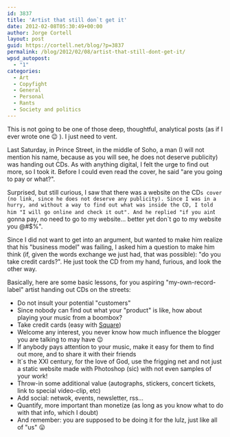 ```yaml
---
id: 3837
title: 'Artist that still don`t get it'
date: 2012-02-08T05:30:49+00:00
author: Jorge Cortell
layout: post
guid: https://cortell.net/blog/?p=3837
permalink: /blog/2012/02/08/artist-that-still-dont-get-it/
wpsd_autopost:
  - "1"
categories:
  - Art
  - Copyfight
  - General
  - Personal
  - Rants
  - Society and politics
---
```

This is not going to be one of those deep, thoughtful, analytical posts (as if I ever wrote one 😉 ). I just need to vent.

Last Saturday, in Prince Street, in the middle of Soho, a man (I will not mention his name, because as you will see, he does not deserve publicity) was handing out CDs. As with anything digital, I felt the urge to find out more, so I took it. Before I could even read the cover, he said "are you going to pay or what?".

Surprised, but still curious, I saw that there was a website on the CD`s cover (no link, since he does not deserve any publicity). Since I was in a hurry, and without a way to find out what was inside the CD, I told him "I will go online and check it out". And he replied "if you ain`t gonna pay, no need to go to my website... better yet don`t go to my website you @#$%".

Since I did not want to get into an argument, but wanted to make him realize that his "business model" was failing, I asked him a question to make him think (if, given the words exchange we just had, that was possible): "do you take credit cards?". He just took the CD from my hand, furious, and look the other way.

Basically, here are some basic lessons, for you aspiring "my-own-record-label" artist handing out CDs on the streets:

  * Do not insult your potential "customers"
  * Since nobody can find out what your "product" is like, how about playing your music from a boombox?
  * Take credit cards (easy with <a title="https://squareup.com/" href="https://squareup.com/" target="_blank">Square</a>)
  * Welcome any interest, you never know how much influence the blogger you are talking to may have 😉
  * If anybody pays attention to your music, make it easy for them to find out more, and to share it with their friends
  * It`s the XXI century, for the love of God, use the frigging net and not just a static website made with Photoshop (sic) with not even samples of your work!
  * Throw-in some additional value (autographs, stickers, concert tickets, link to special video-clip, etc)
  * Add social: netwok, events, newsletter, rss...
  * Quantify, more important than monetize (as long as you know what to do with that info, which I doubt)
  * And remember: you are supposed to be doing it for the lulz, just like all of "us" 😛